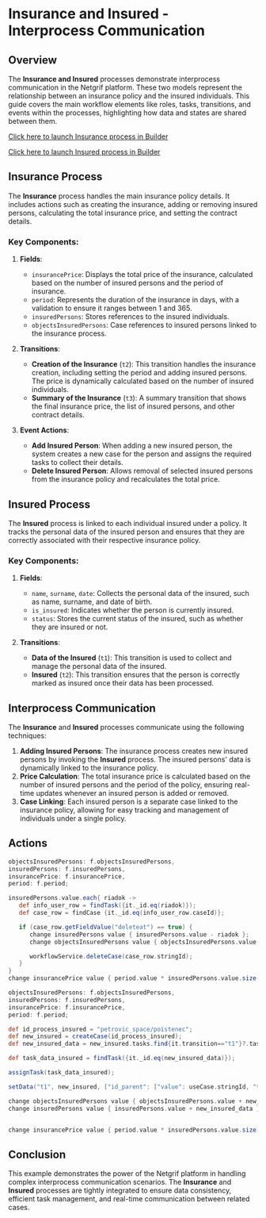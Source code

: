 # Insurance and Insured - Interprocess Communication

## Overview

The **Insurance and Insured** processes demonstrate interprocess communication in the Netgrif platform. These two models represent the relationship between an insurance policy and the insured individuals. This guide covers the main workflow elements like roles, tasks, transitions, and events within the processes, highlighting how data and states are shared between them.

[Click here to launch Insurance process in Builder](https://builder.netgrif.com/modeler?modelUrl=https://academy.netgrif.com/examples/inter_process_communication/insurance-insured/insurance.xml)

[Click here to launch Insured process in Builder](https://builder.netgrif.com/modeler?modelUrl=https://academy.netgrif.com/examples/inter_process_communication/insurance-insured/insured.xml)

## Insurance Process

The **Insurance** process handles the main insurance policy details. It includes actions such as creating the insurance, adding or removing insured persons, calculating the total insurance price, and setting the contract details.

### Key Components:
1. **Fields**:
    - `insurancePrice`: Displays the total price of the insurance, calculated based on the number of insured persons and the period of insurance.
    - `period`: Represents the duration of the insurance in days, with a validation to ensure it ranges between 1 and 365.
    - `insuredPersons`: Stores references to the insured individuals.
    - `objectsInsuredPersons`: Case references to insured persons linked to the insurance process.

2. **Transitions**:
    - **Creation of the Insurance** (`t2`): This transition handles the insurance creation, including setting the period and adding insured persons. The price is dynamically calculated based on the number of insured individuals.
    - **Summary of the Insurance** (`t3`): A summary transition that shows the final insurance price, the list of insured persons, and other contract details.

3. **Event Actions**:
    - **Add Insured Person**: When adding a new insured person, the system creates a new case for the person and assigns the required tasks to collect their details.
    - **Delete Insured Person**: Allows removal of selected insured persons from the insurance policy and recalculates the total price.

## Insured Process

The **Insured** process is linked to each individual insured under a policy. It tracks the personal data of the insured person and ensures that they are correctly associated with their respective insurance policy.

### Key Components:
1. **Fields**:
    - `name`, `surname`, `date`: Collects the personal data of the insured, such as name, surname, and date of birth.
    - `is_insured`: Indicates whether the person is currently insured.
    - `status`: Stores the current status of the insured, such as whether they are insured or not.

2. **Transitions**:
    - **Data of the Insured** (`t1`): This transition is used to collect and manage the personal data of the insured.
    - **Insured** (`t2`): This transition ensures that the person is correctly marked as insured once their data has been processed.

## Interprocess Communication

The **Insurance** and **Insured** processes communicate using the following techniques:
1. **Adding Insured Persons**: The insurance process creates new insured persons by invoking the **Insured** process. The insured persons' data is dynamically linked to the insurance policy.
2. **Price Calculation**: The total insurance price is calculated based on the number of insured persons and the period of the policy, ensuring real-time updates whenever an insured person is added or removed.
3. **Case Linking**: Each insured person is a separate case linked to the insurance policy, allowing for easy tracking and management of individuals under a single policy.

## Actions

```groovy
objectsInsuredPersons: f.objectsInsuredPersons,
insuredPersons: f.insuredPersons,
insurancePrice: f.insurancePrice,
period: f.period;

insuredPersons.value.each{ riadok ->
   def info_user_row = findTask({it._id.eq(riadok)});
   def case_row = findCase {it._id.eq(info_user_row.caseId)};

   if (case_row.getFieldValue("deleteat") == true) {
      change insuredPersons value { insuredPersons.value - riadok };
      change objectsInsuredPersons value { objectsInsuredPersons.value - case_row.stringId }

      workflowService.deleteCase(case_row.stringId);
   }
}
change insurancePrice value { period.value * insuredPersons.value.size() }
```

```groovy
objectsInsuredPersons: f.objectsInsuredPersons,
insuredPersons: f.insuredPersons,
insurancePrice: f.insurancePrice,
period: f.period;

def id_process_insured = "petrovic_space/poistenec";
def new_insured = createCase(id_process_insured);
def new_insured_data = new_insured.tasks.find{it.transition=="t1"}?.task;

def task_data_insured = findTask({it._id.eq(new_insured_data)});

assignTask(task_data_insured);

setData("t1", new_insured, ["id_parent": ["value": useCase.stringId, "type": "text"]]);

change objectsInsuredPersons value { objectsInsuredPersons.value + new_insured.stringId }
change insuredPersons value { insuredPersons.value + new_insured_data };


change insurancePrice value { period.value * insuredPersons.value.size() }
```

## Conclusion

This example demonstrates the power of the Netgrif platform in handling complex interprocess communication scenarios. The **Insurance** and **Insured** processes are tightly integrated to ensure data consistency, efficient task management, and real-time communication between related cases.
